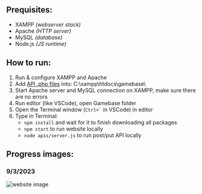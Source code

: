 ## Prequisites:
- XAMPP *(webserver stack)*
- Apache *(HTTP server)*
- MySQL *(database)*
- Node.js *(JS runtime)*

## How to run:
1. Run & configure XAMPP and Apache
2. Add [API .php files](https://github.com/takkuchi/gamebase/tree/main/apis) into: C:\xampp\htdocs\gamebase\
3. Start Apache server and MySQL connection on XAMPP, make sure there are no errors
4. Run editor (like VSCode), open Gamebase folder
5. Open the Terminal window (`` Ctrl+` `` in VSCode) in editor
6. Type in Terminal:
   - ```npm install``` and wait for it to finish downloading all packages
   - ```npm start``` to run website locally
   - ```node apis/server.js``` to run post/put API locally

## Progress images:
### 9/3/2023
![website image](https://drive.google.com/uc?export=view&id=1ZcUmOW10Rnbq16QlV6V7498xWYj7QVVe)

